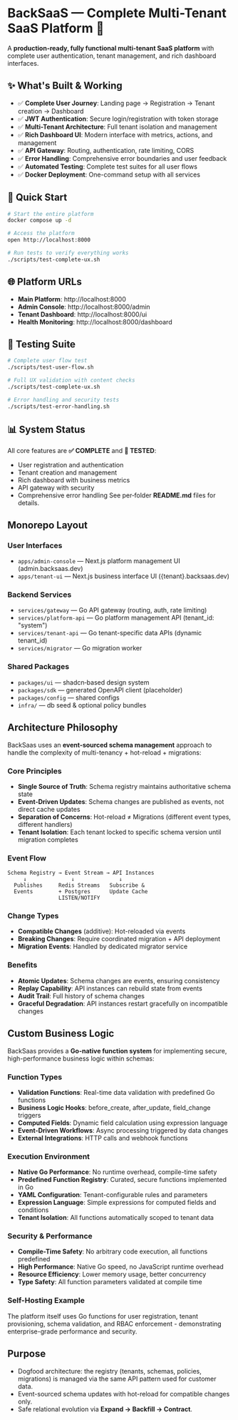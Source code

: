 # BackSaaS — Complete Multi-Tenant SaaS Platform 🚀

A **production-ready, fully functional multi-tenant SaaS platform** with complete user authentication, tenant management, and rich dashboard interfaces.

## ✨ **What's Built & Working**

- ✅ **Complete User Journey**: Landing page → Registration → Tenant creation → Dashboard
- ✅ **JWT Authentication**: Secure login/registration with token storage
- ✅ **Multi-Tenant Architecture**: Full tenant isolation and management
- ✅ **Rich Dashboard UI**: Modern interface with metrics, actions, and management
- ✅ **API Gateway**: Routing, authentication, rate limiting, CORS
- ✅ **Error Handling**: Comprehensive error boundaries and user feedback
- ✅ **Automated Testing**: Complete test suites for all user flows
- ✅ **Docker Deployment**: One-command setup with all services

## 🚀 **Quick Start**

```bash
# Start the entire platform
docker compose up -d

# Access the platform
open http://localhost:8000

# Run tests to verify everything works
./scripts/test-complete-ux.sh
```

## 🌐 **Platform URLs**

- **Main Platform**: http://localhost:8000
- **Admin Console**: http://localhost:8000/admin  
- **Tenant Dashboard**: http://localhost:8000/ui
- **Health Monitoring**: http://localhost:8000/dashboard

## 🧪 **Testing Suite**

```bash
# Complete user flow test
./scripts/test-user-flow.sh

# Full UX validation with content checks  
./scripts/test-complete-ux.sh

# Error handling and security tests
./scripts/test-error-handling.sh
```

## 📊 **System Status**

All core features are **✅ COMPLETE** and **🧪 TESTED**:
- User registration and authentication
- Tenant creation and management  
- Rich dashboard with business metrics
- API gateway with security
- Comprehensive error handling
See per‑folder **README.md** files for details.

## Monorepo Layout

### User Interfaces
- `apps/admin-console` — Next.js platform management UI (admin.backsaas.dev)
- `apps/tenant-ui` — Next.js business interface UI ({tenant}.backsaas.dev)

### Backend Services  
- `services/gateway` — Go API gateway (routing, auth, rate limiting)
- `services/platform-api` — Go platform management API (tenant_id: "system")
- `services/tenant-api` — Go tenant-specific data APIs (dynamic tenant_id)
- `services/migrator` — Go migration worker

### Shared Packages
- `packages/ui` — shadcn‑based design system
- `packages/sdk` — generated OpenAPI client (placeholder)
- `packages/config` — shared configs
- `infra/` — db seed & optional policy bundles

## Architecture Philosophy

BackSaas uses an **event-sourced schema management** approach to handle the complexity of multi-tenancy + hot-reload + migrations:

### Core Principles
- **Single Source of Truth**: Schema registry maintains authoritative schema state
- **Event-Driven Updates**: Schema changes are published as events, not direct cache updates
- **Separation of Concerns**: Hot-reload ≠ Migrations (different event types, different handlers)
- **Tenant Isolation**: Each tenant locked to specific schema version until migration completes

### Event Flow
```
Schema Registry → Event Stream → API Instances
     ↓              ↓              ↓
  Publishes     Redis Streams   Subscribe &
  Events        + Postgres      Update Cache
                LISTEN/NOTIFY
```

### Change Types
- **Compatible Changes** (additive): Hot-reloaded via events
- **Breaking Changes**: Require coordinated migration + API deployment
- **Migration Events**: Handled by dedicated migrator service

### Benefits
- **Atomic Updates**: Schema changes are events, ensuring consistency
- **Replay Capability**: API instances can rebuild state from events  
- **Audit Trail**: Full history of schema changes
- **Graceful Degradation**: API instances restart gracefully on incompatible changes

## Custom Business Logic

BackSaas provides a **Go-native function system** for implementing secure, high-performance business logic within schemas:

### Function Types
- **Validation Functions**: Real-time data validation with predefined Go functions
- **Business Logic Hooks**: before_create, after_update, field_change triggers
- **Computed Fields**: Dynamic field calculation using expression language
- **Event-Driven Workflows**: Async processing triggered by data changes
- **External Integrations**: HTTP calls and webhook functions

### Execution Environment
- **Native Go Performance**: No runtime overhead, compile-time safety
- **Predefined Function Registry**: Curated, secure functions implemented in Go
- **YAML Configuration**: Tenant-configurable rules and parameters
- **Expression Language**: Simple expressions for computed fields and conditions
- **Tenant Isolation**: All functions automatically scoped to tenant data

### Security & Performance
- **Compile-Time Safety**: No arbitrary code execution, all functions predefined
- **High Performance**: Native Go speed, no JavaScript runtime overhead
- **Resource Efficiency**: Lower memory usage, better concurrency
- **Type Safety**: All function parameters validated at compile time

### Self-Hosting Example
The platform itself uses Go functions for user registration, tenant provisioning, schema validation, and RBAC enforcement - demonstrating enterprise-grade performance and security.

## Purpose

- Dogfood architecture: the registry (tenants, schemas, policies, migrations) is managed via the same API pattern used for customer data.
- Event-sourced schema updates with hot-reload for compatible changes only.
- Safe relational evolution via **Expand → Backfill → Contract**.
